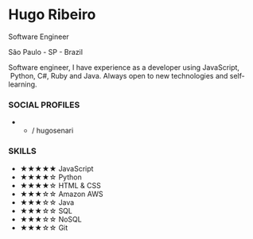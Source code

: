 # Hugo Ribeiro

Software Engineer

São Paulo - SP - Brazil

Software engineer, I have experience as a developer using JavaScript,  Python, C#, Ruby and Java. Always open to new technologies and self-learning.

### SOCIAL PROFILES

- * / hugosenari

### SKILLS

- ★★★★★ JavaScript
- ★★★★☆ Python
- ★★★★☆ HTML & CSS
- ★★★☆☆ Amazon AWS
- ★★★☆☆ Java
- ★★★☆☆ SQL
- ★★★☆☆ NoSQL
- ★★★☆☆ Git
